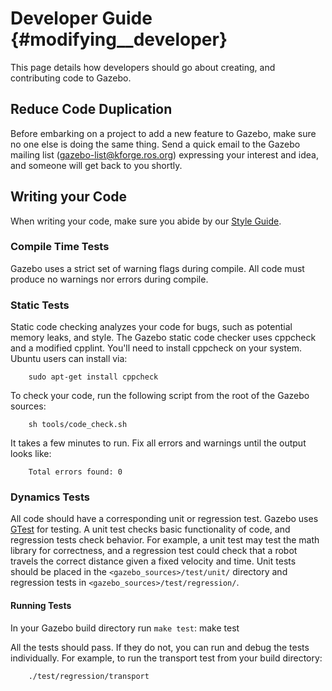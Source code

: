 Developer Guide {#modifying__developer}
==

This page details how developers should go about creating, and contributing code to Gazebo. 

## Reduce Code Duplication

Before embarking on a project to add a new feature to Gazebo, make sure no
one else is doing the same thing. Send a quick email to the Gazebo mailing
list (gazebo-list@kforge.ros.org) expressing your interest and idea, and someone will get back to you shortly.
  
## Writing your Code 

When writing your code, make sure you abide by our [Style Guide](modifying__style.html).

### Compile Time Tests

Gazebo uses a strict set of warning flags during compile. All code must 
produce no warnings nor errors during compile.

### Static Tests

Static code checking analyzes your code for bugs, such as potential memory leaks, and style. The Gazebo static code checker uses cppcheck and a modified cpplint. You'll need to install cppcheck on your system. Ubuntu users can install via:

        sudo apt-get install cppcheck

To check your code, run the following script from the root of the Gazebo sources:

        sh tools/code_check.sh

It takes a few minutes to run. Fix all errors and warnings until the output looks like:

        Total errors found: 0

### Dynamics Tests 

All code should have a corresponding unit or regression test. Gazebo uses
[GTest](http://code.google.com/p/googletest) for testing. A unit test checks
basic functionality of code, and regression tests check behavior. For
example, a unit test may test the math library for correctness, and
a regression test could check that a robot travels the correct distance
given a fixed velocity and time. Unit tests should be placed in the
`<gazebo_sources>/test/unit/` directory and regression tests in
`<gazebo_sources>/test/regression/`. 

#### Running Tests
In your Gazebo build directory run `make test`:
        make test

All the tests should pass. If they do not, you can run and debug the tests individually. For example, to run the transport test from your build directory:

        ./test/regression/transport

